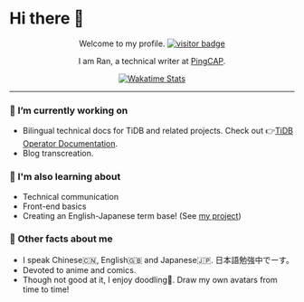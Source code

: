 # Hi there 👋

<div align="center">
  <p>Welcome to my profile. <a href="https://github.com/jwenjian/visitor-badge"><img src="https://visitor-badge.glitch.me/badge?page_id=ran-huang.ran-huang" alt="visitor badge"></a></p>
  <p>I am Ran, a technical writer at <a href="https://pingcap.com/">PingCAP</a>.</p>
 
  <a href="https://github.com/anuraghazra/github-readme-stats">
    <img alt="Wakatime Stats" src="https://github-readme-stats.ran-huang.vercel.app/api/wakatime/?username=yellowgomi&theme=dracula&layout=compact&custom_title=My%20Weekly%20Stats&v=2" />
  </a>
</div>

---

### 📝 I’m currently working on

- Bilingual technical docs for TiDB and related projects. Check out 👉[TiDB Operator Documentation](https://github.com/pingcap/docs-tidb-operator).
- Blog transcreation.

### 🔭 I'm also learning about

- Technical communication
- Front-end basics
- Creating an English-Japanese term base! (See [my project](https://github.com/ran-huang/en-ja-terms-for-cs))

### 📢 Other facts about me

- I speak Chinese🇨🇳, English🇬🇧 and Japanese🇯🇵. 日本語勉強中でーす。
- Devoted to anime and comics.
- Though not good at it, I enjoy doodling🎨. Draw my own avatars from time to time!

<!--
<div align="center">
  <a href="https://github.com/anuraghazra/github-readme-stats">
    <img alt="GitHub Stats" src="https://github-readme-stats.ran-huang.vercel.app/api?username=ran-huang&show_icons=true&count_private=true&hide=stars,issues&theme=dracula" />
  </a>
  <a href="https://github.com/anuraghazra/github-readme-stats">
      <img alt="Most Used Languages" src="https://github-readme-stats.ran-huang.vercel.app/api/top-langs/?username=ran-huang&langs-count=4&theme=dracula&layout=compact" />
  </a>
</div>
-->

